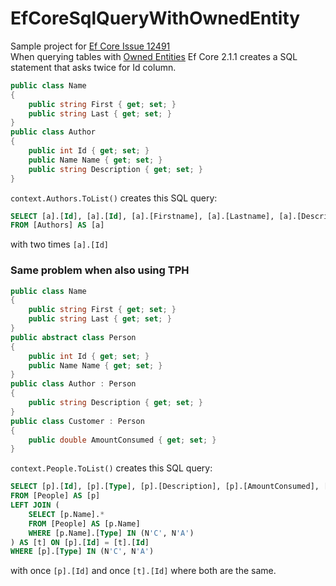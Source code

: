 # EfCoreSqlQueryWithOwnedEntity

Sample project for [Ef Core Issue 12491](https://github.com/aspnet/EntityFrameworkCore/issues/12491)  
When querying tables with [Owned Entities](https://docs.microsoft.com/en-us/ef/core/modeling/owned-entities) Ef Core 2.1.1 creates a SQL statement that asks twice for Id column.

```csharp
public class Name
{
    public string First { get; set; }
    public string Last { get; set; }
}
public class Author
{
    public int Id { get; set; }
    public Name Name { get; set; }
    public string Description { get; set; }
}
```

`context.Authors.ToList()` creates this SQL query:
```sql
SELECT [a].[Id], [a].[Id], [a].[Firstname], [a].[Lastname], [a].[Description]
FROM [Authors] AS [a]
```
with two times `[a].[Id]`

### Same problem when also using TPH

```csharp
public class Name
{
    public string First { get; set; }
    public string Last { get; set; }
}
public abstract class Person
{
    public int Id { get; set; }
    public Name Name { get; set; }
}
public class Author : Person
{
    public string Description { get; set; }
}
public class Customer : Person
{
    public double AmountConsumed { get; set; }
}
```

`context.People.ToList()` creates this SQL query:
```sql
SELECT [p].[Id], [p].[Type], [p].[Description], [p].[AmountConsumed], [t].[Id], [t].[Firstname], [t].[Lastname]
FROM [People] AS [p]
LEFT JOIN (
    SELECT [p.Name].*
    FROM [People] AS [p.Name]
    WHERE [p.Name].[Type] IN (N'C', N'A')
) AS [t] ON [p].[Id] = [t].[Id]
WHERE [p].[Type] IN (N'C', N'A')
```

with once `[p].[Id]` and once `[t].[Id]` where both are the same.
